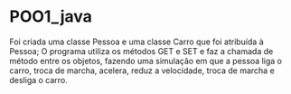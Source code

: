 # POO1_java
Foi criada uma classe Pessoa e uma classe Carro que foi atribuída à Pessoa; O programa utiliza os métodos GET e SET e faz a chamada de método entre os objetos, fazendo uma simulação em que a pessoa liga o carro, troca de marcha, acelera, reduz a velocidade, troca de marcha e desliga o carro.

